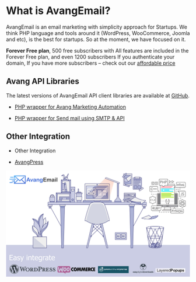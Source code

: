 # What is AvangEmail?

AvangEmail is an email marketing with simplicity approach for Startups. We think PHP language and tools around it (WordPress, WooCommerce, Joomla and etc), is the best for startups. So at the moment, we have focused on it.

**Forever Free plan**,
500 free subscribers with All features are included in the Forever Free plan, and even 1200 subscribers If you authenticate your domain,
 If you have more subscribers –  check out our [affordable price](https://avangemail.com/pricing)

## Avang API Libraries

The latest versions of AvangEmail API client libraries are available at [GitHub](https://github.com/avangdev).

- [PHP wrapper for Avang Marketing Automation](https://github.com/avangdev/avang-php)

- [PHP wrapper for Send mail using SMTP & API](https://github.com/avangdev/avang-php-sendemail-api)

  

## Other Integration

- Other Integration

- [AvangPress](https://wordpress.org/plugins/avangpress/)

![](https://raw.githubusercontent.com/avangemail/documentation/master/img/integrate.jpg)
